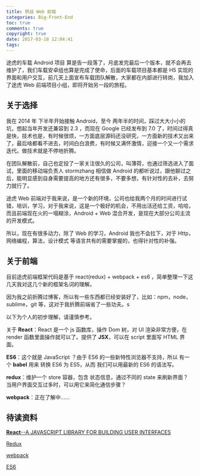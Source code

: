```yaml
---
title: 转战 Web 前端
categories: Big-Front-End
toc: true
comments: true
copyright: true
date: 2017-03-18 12:04:41
tags:
---
```


途虎的车载 Android 项目 算是告一段落了，月底发完最后一个版本，就不会再去维护了，我们车载安卓组也算是完成了使命，后面的车载项目基本都是 H5 实现的界面和用户交互，前几天上面宣布车载团队解散，大家都在内部进行转岗，我加入了途虎 Web 前端项目小组，即将开始另一段的旅程。

<!--more-->

## 关于选择

我在 2014 年 下半年开始接触 Android，至今 两年半的时间，踩过大大小小的坑，想起当年开发还兼容到 2.3 ，而现在 Google 已经发布到 7.0 了，时间过得真是快，技术也是，有时候很烦，一方面底层源码还没研究，一方面新的技术又出来了，最后啥都看不进去，时间白白浪费，有时候又满怀激情，迎接一个又一个需求迭代。做技术就是不停地折腾。

在团队解散前，自己也定投了一家关注很久的公司，叫薄荷，也通过筛选进入了面试，里面的移动端负责人 stormzhang 相信做 Android 的都听说过，跟他聊过之后，能明显感到自身需要提高的地方还有很多，不要多想，有针对性的去补，去努力就行了。

途虎 Web 前端对于我来说，是一个新的环境，公司也给我两个月的时间进行试错，培训，学习，对于我来说，这是一个极好的机会，不用出活还给工资，哈哈，而且前端现在火的一塌糊涂，Android + Web 混合开发，是现在大部分公司主流的开发模式。

所以，现在有很多动力，除了 Web 的学习，Android 我也不会拉下，对于 Http，网络编程，算法，设计模式 等语言共有的需要掌握的，也得针对性的补强。



## 关于前端

目前途虎前端框架代码是基于 react(redux) + webpack + es6 ，简单整理一下这几天我对这几个新的框架名词的理解。

因为我之前折腾过博客，所以有一些东西都已经安装好了，比如：npm，node，sublime，git 等，这对于我折腾前端省了一些功夫。s

以下为个人的初步理解，请谨慎参考。

关于 **React**：React 是一个 js 函数库，操作 Dom 树，对 UI 渲染非常方便，在 render 函数里面操作就可以了。提供了 **JSX**，可以在 script 里面写 HTML 界面。

**ES6**：这个就是 JavaScript ？由于 ES6 的一些新特性浏览器不支持，所以 有一个 **babel** 用来 转换 ES6 为 ES5，从而 我们可以用最新的 ES6 的语法写。

**redux**：维护一个 store 容器，包含 状态信息，通过不同的 state 来刷新界面？ 当用户界面交互过多时，可以用它来简化通信步骤？

**webpack**：正在了解中......



## 待读资料

[**React**--A JAVASCRIPT LIBRARY FOR BUILDING USER INTERFACES](https://facebook.github.io/react/)

[Redux](http://redux.js.org/)

[webpack](https://webpack.js.org/)

[ES6](http://es6.ruanyifeng.com/)



